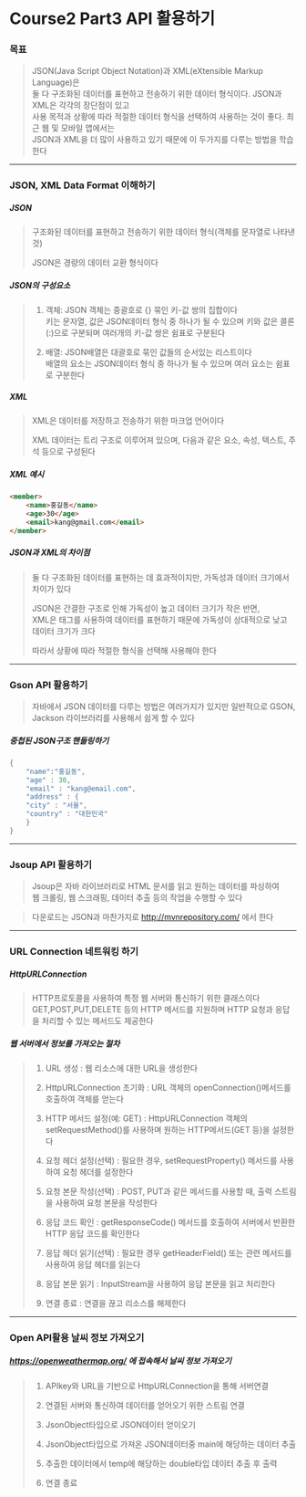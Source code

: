 # Course2 Part3 API 활용하기

### 목표
> JSON(Java Script Object Notation)과 XML(eXtensible Markup Language)은   
> 둘 다 구조화된 데이터를 표현하고 전송하기 위한 데이터 형식이다. JSON과 XML은 각각의 장단점이 있고   
> 사용 목적과 상황에 따라 적절한 데이터 형식을 선택하여 사용하는 것이 좋다. 최근 웹 및 모바일 앱에서는   
> JSON과 XML을 더 많이 사용하고 있기 때문에 이 두가지를 다루는 방법을 학습한다
>
---

### JSON, XML Data Format 이해하기
##### JSON
> 구조화된 데이터를 표현하고 전송하기 위한 데이터 형식(객체를 문자열로 나타낸 것)
>
> JSON은 경량의 데이터 교환 형식이다

##### JSON의 구성요소
> 1. 객체: JSON 객체는 중괄호로 {} 묶인 키-값 쌍의 집합이다   
>    키는 문자열, 값은 JSON데이터 형식 중 하나가 될 수 있으며 키와 값은 콜론(:)으로 구분되며 여러개의 키-값 쌍은 쉼표로 구분된다
> 
> 
> 2. 배열: JSON배열은 대괄호로 묶인 값들의 순서있는 리스트이다   
>    배열의 요소는 JSON데이터 형식 중 하나가 될 수 있으며 여러 요소는 쉼표로 구분한다

##### XML
> XML은 데이터를 저장하고 전송하기 위한 마크업 언어이다
> 
> XML 데이터는 트리 구조로 이루어져 있으며, 다음과 같은 요소, 속성, 텍스트, 주석 등으로 구성된다

##### XML 예시
```html
<member>
    <name>홍길동</name>
    <age>30</age>
    <email>kang@gmail.com</email>
</member>

```

##### JSON과 XML의 차이점
> 둘 다 구조화된 데이터를 표현하는 데 효과적이지만, 가독성과 데이터 크기에서 차이가 있다
> 
> JSON은 간결한 구조로 인해 가독성이 높고 데이터 크기가 작은 반면,   
> XML은 태그를 사용하여 데이터를 표현하기 때문에 가독성이 상대적으로 낮고 데이터 크기가 크다
> 
> 따라서 상황에 따라 적절한 형식을 선택해 사용해야 한다


---

### Gson API 활용하기
> 자바에서 JSON 데이터를 다루는 방법은 여러가지가 있지만 일반적으로 GSON, Jackson 라이브러리를 사용해서 쉽게 할 수 있다

##### 중첩된 JSON구조 핸들링하기
```java
{
    "name":"홍길동",
    "age" : 30,
    "email" : "kang@email.com",
    "address" : {
    "city" : "서울",
    "country" : "대한민국"    
    }    
}

```
---

### Jsoup API 활용하기
> Jsoup은 자바 라이브러리로 HTML 문서를 읽고 원하는 데이터를 파싱하여   
> 웹 크롤링, 웹 스크래핑, 데이터 추출 등의 작업을 수행할 수 있다

>다운로드는 JSON과 마찬가지로 http://mvnrepository.com/ 에서 한다
---

### URL Connection 네트워킹 하기
##### HttpURLConnection
>HTTP프로토콜을 사용하여 특정 웹 서버와 통신하기 위한 클래스이다
> GET,POST,PUT,DELETE 등의 HTTP 메서드를 지원하며 HTTP 요청과 응답을 처리할 수 있는 메서드도 제공한다

##### 웹 서버에서 정보를 가져오는 절차
> 1. URL 생성
> : 웹 리소스에 대한 URL을 생성한다
>
> 
> 2. HttpURLConnection 초기화
>: URL 객체의 openConnection()메서드를 호출하여 객체를 얻는다
> 
> 
> 3. HTTP 메서드 설정(예: GET)
>: HttpURLConnection 객체의 setRequestMethod()를 사용하며 원하는 HTTP메서드(GET 등)을 설정한다
> 
> 
> 4. 요청 헤더 설정(선택)
>: 필요한 경우, setRequestProperty() 메서드를 사용하여 요청 헤더를 설정한다
> 
> 
> 5. 요청 본문 작성(선택)
>: POST, PUT과 같은 메서드를 사용할 때, 출력 스트림을 사용하여 요청 본문을 작성한다
> 
> 
> 6. 응답 코드 확인
> : getResponseCode() 메서드를 호출하여 서버에서 반환한 HTTP 응답 코드를 확인한다
> 
> 
> 7. 응답 헤더 읽기(선택)
> : 필요한 경우 getHeaderField() 또는 관련 메서드를 사용하여 응답 헤더를 읽는다
> 
> 
> 8. 응답 본문 읽기
> : InputStream을 사용하여 응답 본문을 읽고 처리한다
> 
> 
> 9. 연결 종료
>: 연결을 끊고 리소스를 해제한다

---

### Open API활용 날씨 정보 가져오기

##### https://openweathermap.org/ 에 접속해서 날씨 정보 가져오기

>1. APIkey와 URL을 기반으로 HttpURLConnection을 통해 서버연결
>
>2. 연결된 서버와 통신하여 데이터를 얻어오기 위한 스트림 연결
>
>3. JsonObject타입으로 JSON데이터 얻이오기
>
>4. JsonObject타입으로 가져온 JSON데이터중 main에 해당하는 데이터 추출
>
>5. 추출한 데이터에서 temp에 해당하는 double타입 데이터 추출 후 출력
>
>6. 연결 종료

